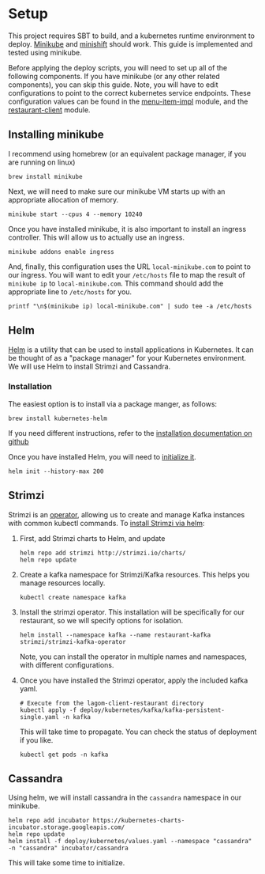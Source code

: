 # Setup
This project requires SBT to build, and a kubernetes runtime environment to deploy.  [Minikube](https://kubernetes.io/docs/setup/learning-environment/minikube/) and [minishift](https://www.okd.io/minishift/) should work.  This guide is implemented and tested using minikube.

Before applying the deploy scripts, you will need to set up all of the following components.  If you have minikube (or any other related components), you can skip this guide.  Note, you will have to edit configurations to point to the correct kubernetes service endpoints.  These configuration values can be found in the [menu-item-impl](menu-item-impl/deploy/kubernetes/menu-item-config.yaml) module, and the [restaurant-client](restaurant-client/deploy/kubernetes/restaurant-client-config.yaml) module.

## Installing minikube

I recommend using homebrew (or an equivalent package manager, if you are running on linux)

```shell script
brew install minikube
```

Next, we will need to make sure our minikube VM starts up with an appropriate allocation of memory.
```shell script
minikube start --cpus 4 --memory 10240
```

Once you have installed minikube, it is also important to install an ingress controller.  This will allow us to actually use an ingress.

```shell script
minikube addons enable ingress
```

And, finally, this configuration uses the URL `local-minikube.com` to point to our ingress.  You will want to edit your `/etc/hosts` file to map the result of `minikube ip` to `local-minikube.com`.  This command should add the appropriate line to `/etc/hosts` for you.
```shell script
printf "\n$(minikube ip) local-minikube.com" | sudo tee -a /etc/hosts
```
## Helm
[Helm](https://helm.sh/) is a utility that can be used to install applications in Kubernetes.  It can be thought of as a "package manager" for your Kubernetes environment.  We will use Helm to install Strimzi and Cassandra.

### Installation
The easiest option is to install via a package manger, as follows:

```shell script
brew install kubernetes-helm
```

If you need different instructions, refer to the [installation documentation on github](https://github.com/helm/helm#install)

Once you have installed Helm, you will need to [initialize it](https://helm.sh/docs/using_helm/#initialize-helm-and-install-tiller).
```shell script
helm init --history-max 200
```
## Strimzi
Strimzi is an [operator](https://kubernetes.io/docs/concepts/extend-kubernetes/operator/), allowing us to create and manage Kafka instances with common kubectl commands.  To [install Strimzi via helm](https://strimzi.io/docs/latest/#deploying-cluster-operator-helm-chart-str):

1. First, add Strimzi charts to Helm, and update
    ```shell script
    helm repo add strimzi http://strimzi.io/charts/
    helm repo update
    ```

2. Create a kafka namespace for Strimzi/Kafka resources.  This helps you manage resources locally.
    ```shell script
    kubectl create namespace kafka
    ```
3. Install the strimzi operator.  This installation will be specifically for our restaurant, so we will specify options for isolation.
    ```shell script
    helm install --namespace kafka --name restaurant-kafka strimzi/strimzi-kafka-operator
    ```
    Note, you can install the operator in multiple names and namespaces, with different configurations.

4. Once you have installed the Strimzi operator, apply the included kafka yaml.
    ```shell script
    # Execute from the lagom-client-restaurant directory
    kubectl apply -f deploy/kubernetes/kafka/kafka-persistent-single.yaml -n kafka
    ```
    This will take time to propagate.  You can check the status of deployment if you like.
    ```shell script
    kubectl get pods -n kafka
    ```
    
## Cassandra
Using helm, we will install cassandra in the `cassandra` namespace in our minikube.

```shell script
helm repo add incubator https://kubernetes-charts-incubator.storage.googleapis.com/
helm repo update
helm install -f deploy/kubernetes/values.yaml --namespace "cassandra" -n "cassandra" incubator/cassandra
```

This will take some time to initialize.